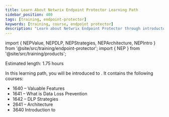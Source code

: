 ```yaml
---
title: Learn About Netwrix Endpoint Protector Learning Path
sidebar_position: 400
tags: [training, endpoint-protector]
keywords: [training, course, endpoint protector]
description: "Learn about Netwrix Endpoint Protector through introductory courses"
---
```


import { NEPValue, NEPDLP, NEPStrategies, NEPArchitecture, NEPIntro } from '@site/src/training/endpoint-protector';
import { NEP } from '@site/src/training/products';


Estimated length: 1.75 hours

In this learning path, you will be introduced to <NEP />. It contains the following courses:

* 1640 <NEP /> – Valuable Features
* 1641 <NEP /> – What is Data Loss Prevention
* 1642 <NEP /> – DLP Strategies
* 2641 <NEP /> – Architecture
* 3640 Introduction to <NEP />

<NEPValue />

<NEPDLP />

<NEPStrategies />

<NEPArchitecture />

<NEPIntro />
